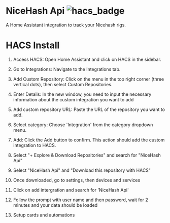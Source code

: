 # NiceHash Api ![hacs_badge](https://img.shields.io/badge/HACS-Custom-41BDF5.svg?style=for-the-badge)

A Home Assistant integration to track your Nicehash rigs.


# HACS Install 
1. Access HACS: Open Home Assistant and click on HACS in the sidebar.
2. Go to Integrations: Navigate to the Integrations tab.
3. Add Custom Repository: Click on the menu in the top right corner (three vertical dots), then select Custom Repositories.
4. Enter Details: In the new window, you need to input the necessary information about the custom integration you want to add
5. Add custom repository URL: Paste the URL of the repository you want to add.
6. Select category: Choose 'Integration' from the category dropdown menu.
7. Add: Click the Add button to confirm. This action should add the custom integration to HACS.
8. Select "+ Explore & Download Repositories" and search for "NiceHash Api"
9. Select "NiceHash Api" and "Download this repository with HACS"
10. Once downloaded, go to settings, then devices and services
11. Click on add intergration and search for 'NiceHash Api'
12. Follow the prompt with user name and then password, wait for 2 minutes and your data should be loaded

13. Setup cards and automations


 

